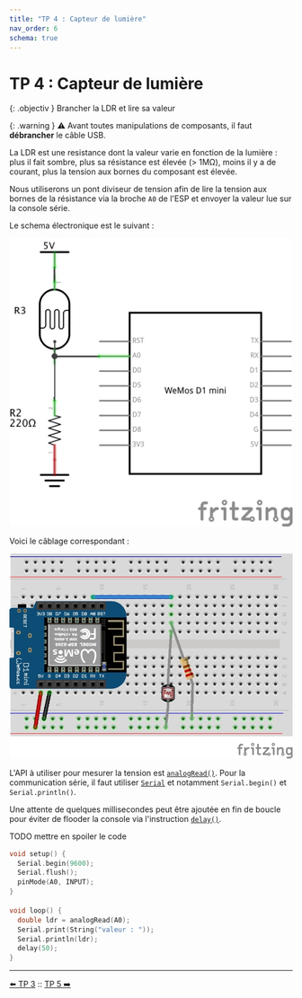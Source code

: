 ```yaml
---
title: "TP 4 : Capteur de lumière"
nav_order: 6
schema: true
---
```


# TP 4 : Capteur de lumière

{: .objectiv }
Brancher la LDR et lire sa valeur

{: .warning }
⚠️ Avant toutes manipulations de composants, il faut **débrancher** le câble USB.

La LDR est une resistance dont la valeur varie en fonction de la lumière : plus il fait sombre, plus sa résistance est élevée (> 1MΩ), moins il y a de courant, plus la tension aux bornes du composant est élevée.

Nous utiliserons un pont diviseur de tension afin de lire la tension aux bornes de la résistance via la broche `A0` de l'ESP et envoyer la valeur lue sur la console série.

Le schema électronique est le suivant :

![schema-tp4](resources/tp4-schema.jpg)

Voici le câblage correspondant :

![montage-tp4](resources/tp4-montage.jpg)

L'API à utiliser pour mesurer la tension est [`analogRead()`](https://www.arduino.cc/reference/en/language/functions/analog-io/analogread/). Pour la communication série, il faut utiliser [`Serial`](https://www.arduino.cc/reference/en/language/functions/communication/serial/) et notamment `Serial.begin()` et `Serial.println()`.

Une attente de quelques millisecondes peut être ajoutée en fin de boucle pour éviter de flooder la console via l'instruction [`delay()`](https://www.arduino.cc/reference/en/language/functions/time/delay/).

TODO mettre en spoiler le code
```c
void setup() {
  Serial.begin(9600);
  Serial.flush();
  pinMode(A0, INPUT);
}

void loop() {
  double ldr = analogRead(A0);
  Serial.print(String("valeur : "));
  Serial.println(ldr);
  delay(50);
}
```

----
[⬅️ TP 3](tp3.md) :: [TP 5 ➡️](tp5.md)
